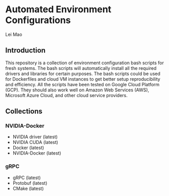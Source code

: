 # Automated Environment Configurations

Lei Mao

## Introduction

This repository is a collection of environment configuration bash scripts for fresh systems. The bash scripts will automatically install all the required drivers and libraries for certain purposes. The bash scripts could be used for Dockerfiles and cloud VM instances to get better setup reproducibility and efficiency. All the scripts have been tested on Google Cloud Platform (GCP). They should also work well on Amazon Web Services (AWS), Microsoft Azure Cloud, and other cloud service providers.

## Collections

### NVIDIA-Docker

* NVIDIA driver (latest)
* NVIDIA CUDA (latest)
* Docker (latest)
* NVIDIA-Docker (latest)

### gRPC

* gRPC (latest)
* Protobuf (latest)
* CMake (latest)

